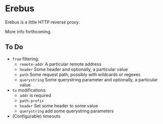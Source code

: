 # Erebus

Erebus is a little HTTP reverse proxy.

More info forthcoming.

## To Do

* `from` filtering:
  - `remote-addr` A particular remote address
  - `header` Some header and optionally, a particular value
  - `path` Some request path, possibly with wildcards or regexes
  - `querystring` Some querystring parameter and optionally, a particular value
* `to` modifications:
  - `addr` is required
  - `path-prefix`
  - `header` Set some header to some value
  - `querystring` add some querystring parameters
* (Configurable) timeouts
